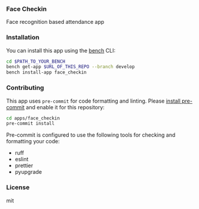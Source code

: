 ### Face Checkin

Face recognition based attendance app

### Installation

You can install this app using the [bench](https://github.com/frappe/bench) CLI:

```bash
cd $PATH_TO_YOUR_BENCH
bench get-app $URL_OF_THIS_REPO --branch develop
bench install-app face_checkin
```

### Contributing

This app uses `pre-commit` for code formatting and linting. Please [install pre-commit](https://pre-commit.com/#installation) and enable it for this repository:

```bash
cd apps/face_checkin
pre-commit install
```

Pre-commit is configured to use the following tools for checking and formatting your code:

- ruff
- eslint
- prettier
- pyupgrade

### License

mit
